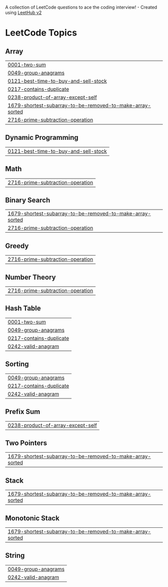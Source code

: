 A collection of LeetCode questions to ace the coding interview! - Created using [LeetHub v2](https://github.com/arunbhardwaj/LeetHub-2.0)
<!---LeetCode Topics Start-->
# LeetCode Topics
## Array
|  |
| ------- |
| [0001-two-sum](https://github.com/HarshaShivaKumar7/LeetCode-Solutions/tree/master/0001-two-sum) |
| [0049-group-anagrams](https://github.com/HarshaShivaKumar7/LeetCode-Solutions/tree/master/0049-group-anagrams) |
| [0121-best-time-to-buy-and-sell-stock](https://github.com/HarshaShivaKumar7/LeetCode-Solutions/tree/master/0121-best-time-to-buy-and-sell-stock) |
| [0217-contains-duplicate](https://github.com/HarshaShivaKumar7/LeetCode-Solutions/tree/master/0217-contains-duplicate) |
| [0238-product-of-array-except-self](https://github.com/HarshaShivaKumar7/LeetCode-Solutions/tree/master/0238-product-of-array-except-self) |
| [1679-shortest-subarray-to-be-removed-to-make-array-sorted](https://github.com/HarshaShivaKumar7/LeetCode-Solutions/tree/master/1679-shortest-subarray-to-be-removed-to-make-array-sorted) |
| [2716-prime-subtraction-operation](https://github.com/HarshaShivaKumar7/LeetCode-Solutions/tree/master/2716-prime-subtraction-operation) |
## Dynamic Programming
|  |
| ------- |
| [0121-best-time-to-buy-and-sell-stock](https://github.com/HarshaShivaKumar7/LeetCode-Solutions/tree/master/0121-best-time-to-buy-and-sell-stock) |
## Math
|  |
| ------- |
| [2716-prime-subtraction-operation](https://github.com/HarshaShivaKumar7/LeetCode-Solutions/tree/master/2716-prime-subtraction-operation) |
## Binary Search
|  |
| ------- |
| [1679-shortest-subarray-to-be-removed-to-make-array-sorted](https://github.com/HarshaShivaKumar7/LeetCode-Solutions/tree/master/1679-shortest-subarray-to-be-removed-to-make-array-sorted) |
| [2716-prime-subtraction-operation](https://github.com/HarshaShivaKumar7/LeetCode-Solutions/tree/master/2716-prime-subtraction-operation) |
## Greedy
|  |
| ------- |
| [2716-prime-subtraction-operation](https://github.com/HarshaShivaKumar7/LeetCode-Solutions/tree/master/2716-prime-subtraction-operation) |
## Number Theory
|  |
| ------- |
| [2716-prime-subtraction-operation](https://github.com/HarshaShivaKumar7/LeetCode-Solutions/tree/master/2716-prime-subtraction-operation) |
## Hash Table
|  |
| ------- |
| [0001-two-sum](https://github.com/HarshaShivaKumar7/LeetCode-Solutions/tree/master/0001-two-sum) |
| [0049-group-anagrams](https://github.com/HarshaShivaKumar7/LeetCode-Solutions/tree/master/0049-group-anagrams) |
| [0217-contains-duplicate](https://github.com/HarshaShivaKumar7/LeetCode-Solutions/tree/master/0217-contains-duplicate) |
| [0242-valid-anagram](https://github.com/HarshaShivaKumar7/LeetCode-Solutions/tree/master/0242-valid-anagram) |
## Sorting
|  |
| ------- |
| [0049-group-anagrams](https://github.com/HarshaShivaKumar7/LeetCode-Solutions/tree/master/0049-group-anagrams) |
| [0217-contains-duplicate](https://github.com/HarshaShivaKumar7/LeetCode-Solutions/tree/master/0217-contains-duplicate) |
| [0242-valid-anagram](https://github.com/HarshaShivaKumar7/LeetCode-Solutions/tree/master/0242-valid-anagram) |
## Prefix Sum
|  |
| ------- |
| [0238-product-of-array-except-self](https://github.com/HarshaShivaKumar7/LeetCode-Solutions/tree/master/0238-product-of-array-except-self) |
## Two Pointers
|  |
| ------- |
| [1679-shortest-subarray-to-be-removed-to-make-array-sorted](https://github.com/HarshaShivaKumar7/LeetCode-Solutions/tree/master/1679-shortest-subarray-to-be-removed-to-make-array-sorted) |
## Stack
|  |
| ------- |
| [1679-shortest-subarray-to-be-removed-to-make-array-sorted](https://github.com/HarshaShivaKumar7/LeetCode-Solutions/tree/master/1679-shortest-subarray-to-be-removed-to-make-array-sorted) |
## Monotonic Stack
|  |
| ------- |
| [1679-shortest-subarray-to-be-removed-to-make-array-sorted](https://github.com/HarshaShivaKumar7/LeetCode-Solutions/tree/master/1679-shortest-subarray-to-be-removed-to-make-array-sorted) |
## String
|  |
| ------- |
| [0049-group-anagrams](https://github.com/HarshaShivaKumar7/LeetCode-Solutions/tree/master/0049-group-anagrams) |
| [0242-valid-anagram](https://github.com/HarshaShivaKumar7/LeetCode-Solutions/tree/master/0242-valid-anagram) |
<!---LeetCode Topics End-->